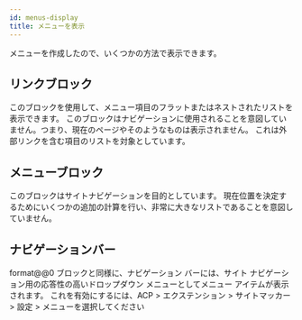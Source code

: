 ```yaml
---
id: menus-display
title: メニューを表示
---
```


メニューを作成したので、いくつかの方法で表示できます。

## リンクブロック

このブロックを使用して、メニュー項目のフラットまたはネストされたリストを表示できます。 このブロックはナビゲーションに使用されることを意図していません。つまり、現在のページやそのようなものは表示されません。 これは外部リンクを含む項目のリストを対象としています。

## メニューブロック

このブロックはサイトナビゲーションを目的としています。 現在位置を決定するためにいくつかの追加の計算を行い、非常に大きなリストであることを意図していません。

## ナビゲーションバー

format@@0 ブロックと同様に、ナビゲーション バーには、サイト ナビゲーション用の応答性の高いドロップダウン メニューとしてメニュー アイテムが表示されます。 これを有効にするには、ACP > エクステンション > サイトマッカー > 設定 > メニューを選択してください
